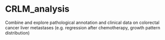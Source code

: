 # CRLM_analysis
Combine and explore pathological annotation and clinical data on colorectal cancer liver metastases (e.g. regression after chemotherapy, growth pattern distribution)
